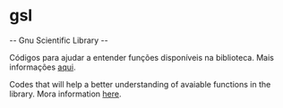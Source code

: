 # gsl
-- Gnu Scientific Library --

Códigos para ajudar a entender funções disponíveis na biblioteca. Mais informações [aqui](https://www.gnu.org/software/gsl/).

Codes that will help a better understanding of avaiable functions in the library. Mora information [here](https://www.gnu.org/software/gsl/).
